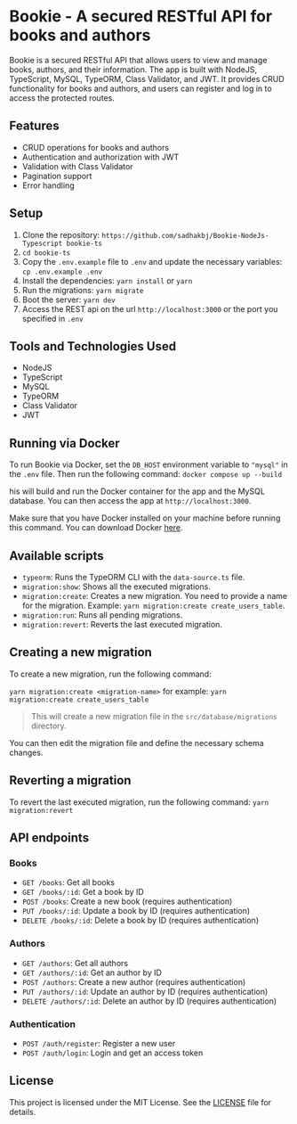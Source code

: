 # Bookie - A secured RESTful API for books and authors

Bookie is a secured RESTful API that allows users to view and manage books, authors, and their information. The app is built with NodeJS, TypeScript, MySQL, TypeORM, Class Validator, and JWT. It provides CRUD functionality for books and authors, and users can register and log in to access the protected routes.

## Features

- CRUD operations for books and authors
- Authentication and authorization with JWT
- Validation with Class Validator
- Pagination support
- Error handling



## Setup

1. Clone the repository: `https://github.com/sadhakbj/Bookie-NodeJs-Typescript bookie-ts`
2. `cd bookie-ts`
3. Copy the `.env.example` file to `.env` and update the necessary variables: `cp .env.example .env`
4. Install the dependencies: `yarn install` or `yarn`
5. Run the migrations: `yarn migrate`
6. Boot the server: `yarn dev`
7. Access the REST api on the url `http://localhost:3000` or the port you specified in `.env`

## Tools and Technologies Used
- NodeJS
- TypeScript
- MySQL
- TypeORM
- Class Validator
- JWT

## Running via Docker
To run Bookie via Docker, set the `DB_HOST` environment variable to `"mysql"` in the `.env` file. Then run the following command:
`docker compose up --build`

his will build and run the Docker container for the app and the MySQL database. You can then access the app at `http://localhost:3000`.

Make sure that you have Docker installed on your machine before running this command. You can download Docker [here](https://www.docker.com/get-started).


## Available scripts

- `typeorm`: Runs the TypeORM CLI with the `data-source.ts` file.
- `migration:show`: Shows all the executed migrations.
- `migration:create`: Creates a new migration. You need to provide a name for the migration. Example: `yarn migration:create create_users_table`.
- `migration:run`: Runs all pending migrations.
- `migration:revert`: Reverts the last executed migration.

## Creating a new migration

To create a new migration, run the following command:

`yarn migration:create <migration-name>` for example: `yarn migration:create create_users_table`

> This will create a new migration file in the `src/database/migrations` directory.

You can then edit the migration file and define the necessary schema changes.

## Reverting a migration

To revert the last executed migration, run the following command: `yarn migration:revert`

## API endpoints

### Books

- `GET /books`: Get all books
- `GET /books/:id`: Get a book by ID
- `POST /books`: Create a new book (requires authentication)
- `PUT /books/:id`: Update a book by ID (requires authentication)
- `DELETE /books/:id`: Delete a book by ID (requires authentication)

### Authors

- `GET /authors`: Get all authors
- `GET /authors/:id`: Get an author by ID
- `POST /authors`: Create a new author (requires authentication)
- `PUT /authors/:id`: Update an author by ID (requires authentication)
- `DELETE /authors/:id`: Delete an author by ID (requires authentication)

### Authentication

- `POST /auth/register`: Register a new user
- `POST /auth/login`: Login and get an access token

## License

This project is licensed under the MIT License. See the [LICENSE](LICENSE) file for details.





